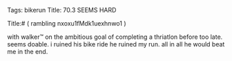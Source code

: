 Tags: bikerun
Title: 70.3 SEEMS HARD
  
Title:# ( rambling nxoxu1fMdk1uexhnwo1 )  
  
with walker™ on the ambitious goal of completing a thriatlon before too late. seems doable. i ruined his bike ride he ruined my run. all in all he would beat me in the end.